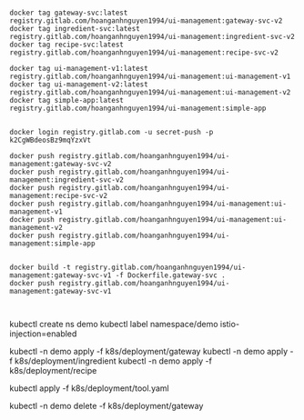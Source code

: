 ```shell

docker tag gateway-svc:latest registry.gitlab.com/hoanganhnguyen1994/ui-management:gateway-svc-v2
docker tag ingredient-svc:latest registry.gitlab.com/hoanganhnguyen1994/ui-management:ingredient-svc-v2
docker tag recipe-svc:latest registry.gitlab.com/hoanganhnguyen1994/ui-management:recipe-svc-v2

docker tag ui-management-v1:latest registry.gitlab.com/hoanganhnguyen1994/ui-management:ui-management-v1
docker tag ui-management-v2:latest registry.gitlab.com/hoanganhnguyen1994/ui-management:ui-management-v2
docker tag simple-app:latest registry.gitlab.com/hoanganhnguyen1994/ui-management:simple-app


docker login registry.gitlab.com -u secret-push -p k2CgWBdeosBz9mqYzxVt

docker push registry.gitlab.com/hoanganhnguyen1994/ui-management:gateway-svc-v2
docker push registry.gitlab.com/hoanganhnguyen1994/ui-management:ingredient-svc-v2
docker push registry.gitlab.com/hoanganhnguyen1994/ui-management:recipe-svc-v2
docker push registry.gitlab.com/hoanganhnguyen1994/ui-management:ui-management-v1
docker push registry.gitlab.com/hoanganhnguyen1994/ui-management:ui-management-v2
docker push registry.gitlab.com/hoanganhnguyen1994/ui-management:simple-app


docker build -t registry.gitlab.com/hoanganhnguyen1994/ui-management:gateway-svc-v1 -f Dockerfile.gateway-svc .
docker push registry.gitlab.com/hoanganhnguyen1994/ui-management:gateway-svc-v1



```

kubectl create ns demo
kubectl label namespace/demo istio-injection=enabled

kubectl -n demo apply -f k8s/deployment/gateway
kubectl -n demo apply -f k8s/deployment/ingredient
kubectl -n demo apply -f k8s/deployment/recipe

kubectl apply -f k8s/deployment/tool.yaml

kubectl -n demo delete -f k8s/deployment/gateway
